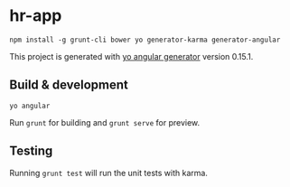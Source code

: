 # hr-app

`npm install -g grunt-cli bower yo generator-karma generator-angular`

This project is generated with [yo angular generator](https://github.com/yeoman/generator-angular)
version 0.15.1.

## Build & development

`yo angular`

Run `grunt` for building and `grunt serve` for preview.

## Testing

Running `grunt test` will run the unit tests with karma.
